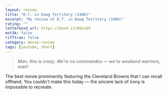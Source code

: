 ```yaml
---
layout: review
title: "D.T. in Dawg Territory (1988)"
excerpt: "My review of D.T. in Dawg Territory (1988)"
rating: ""
letterboxd_url: https://boxd.it/6ULxO5
mst3k: false
rifftrax: false
category: movie-review
tags: [youtube, short]
---
```


<blockquote><i>Man, this is crazy. We're no commandos — we're weekend warriors, man!</i></blockquote>

The best movie prominently featuring the Cleveland Browns that I can recall offhand. You couldn't make this today — the sincere lack of irony is impossible to recreate.
